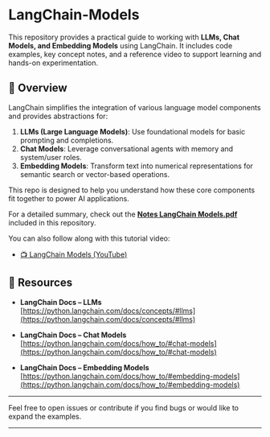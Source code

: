 # LangChain-Models

This repository provides a practical guide to working with **LLMs, Chat Models, and Embedding Models** using LangChain. It includes code examples, key concept notes, and a reference video to support learning and hands-on experimentation.

## 🧠 Overview

LangChain simplifies the integration of various language model components and provides abstractions for:

1. **LLMs (Large Language Models)**: Use foundational models for basic prompting and completions.
2. **Chat Models**: Leverage conversational agents with memory and system/user roles.
3. **Embedding Models**: Transform text into numerical representations for semantic search or vector-based operations.

This repo is designed to help you understand how these core components fit together to power AI applications.

For a detailed summary, check out the [**Notes LangChain Models.pdf**](./Notes%20LangChain%20Models.pdf) included in this repository.

You can also follow along with this tutorial video:
- [📺 LangChain Models (YouTube)](https://www.youtube.com/watch?v=HdcLE8JuMrA&list=PLKnIA16_RmvaTbihpo4MtzVm4XOQa0ER0&index=5&pp=iAQB)

## 📄 Resources

- **LangChain Docs – LLMs**  
  [https://python.langchain.com/docs/concepts/#llms](https://python.langchain.com/docs/concepts/#llms)

- **LangChain Docs – Chat Models**  
  [https://python.langchain.com/docs/how_to/#chat-models](https://python.langchain.com/docs/how_to/#chat-models)

- **LangChain Docs – Embedding Models**  
  [https://python.langchain.com/docs/how_to/#embedding-models](https://python.langchain.com/docs/how_to/#embedding-models)

---

Feel free to open issues or contribute if you find bugs or would like to expand the examples.

---

